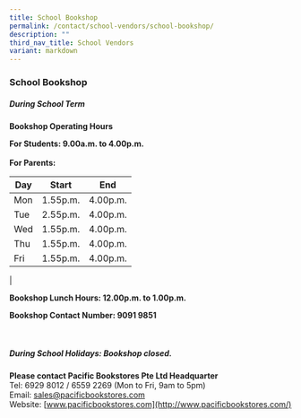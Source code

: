 ```yaml
---
title: School Bookshop
permalink: /contact/school-vendors/school-bookshop/
description: ""
third_nav_title: School Vendors
variant: markdown
---
```

### **School Bookshop**
##### **During School Term**
**Bookshop Operating Hours**<br>


**For Students: 9.00a.m. to 4.00p.m.**<br><br>
**For Parents:**

| Day | Start | End |
| -------- | -------- | -------- |
| Mon     | 1.55p.m.     | 4.00p.m.     |
| Tue     | 2.55p.m.     | 4.00p.m.      |
| Wed     | 1.55p.m.     | 4.00p.m.     |
| Thu     | 1.55p.m.     | 4.00p.m.     |
| Fri     | 1.55p.m.     | 4.00p.m.     |  
 | 
 

												
**Bookshop Lunch Hours: 12.00p.m. to 1.00p.m.**<br>

**Bookshop Contact Number: 9091 9851**

<br>

##### **During School Holidays: Bookshop closed.**
**Please contact Pacific Bookstores Pte Ltd Headquarter**<br>
Tel: 6929 8012 / 6559 2269&nbsp;(Mon to Fri, 9am to 5pm)<br>
Email:&nbsp;[sales@pacificbookstores.com](mailto:sales@pacificbookstores.com)<br>
Website:&nbsp;[www.pacificbookstores.com](http://www.pacificbookstores.com/)
